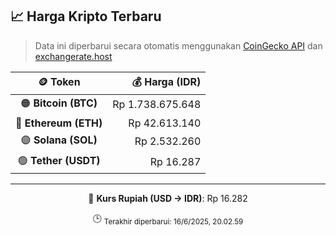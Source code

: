 

<!-- HARGA_KRIPTO -->
## 📈 Harga Kripto Terbaru

> Data ini diperbarui secara otomatis menggunakan [CoinGecko API](https://www.coingecko.com/) dan [exchangerate.host](https://exchangerate.host/)

<div align="center">

| 🪙 Token | 💰 Harga (IDR) |
|:------:|---------------:|
| 🟠 **Bitcoin (BTC)**   | Rp 1.738.675.648 |
| 🔵 **Ethereum (ETH)**  | Rp 42.613.140 |
| 🟣 **Solana (SOL)**    | Rp 2.532.260 |
| 🟢 **Tether (USDT)**   | Rp 16.287 |

---

💱 **Kurs Rupiah (USD → IDR)**: Rp 16.282

🕒 <sub>Terakhir diperbarui: 16/6/2025, 20.02.59</sub>

</div>
<!-- /HARGA_KRIPTO -->